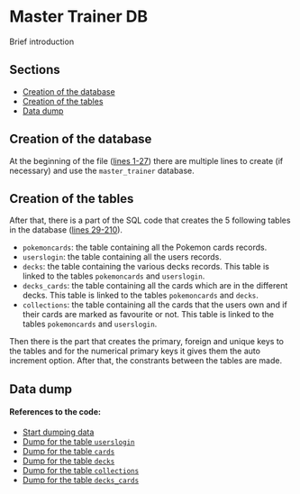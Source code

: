 # Master Trainer DB
Brief introduction


## Sections
+ [Creation of the database](#creation-of-the-database)
+ [Creation of the tables](#creation-of-the-tables)
+ [Data dump](#data-dump)


## Creation of the database
At the beginning of the file ([lines 1-27](./master_trainer.sql#L1)) there are multiple lines to create (if necessary) and use the `master_trainer` database.


## Creation of the tables
After that, there is a part of the SQL code that creates the 5 following tables in the database ([lines 29-210](./master_trainer.sql#L31)).

+ `pokemoncards`: the table containing all the Pokemon cards records.
+ `userslogin`: the table containing all the users records.
+ `decks`: the table containing the various decks records. This table is linked to the tables `pokemoncards` and `userslogin`.
+ `decks_cards`: the table containing all the cards which are in the different decks. This table is linked to the tables `pokemoncards` and `decks`.
+ `collections`: the table containing all the cards that the users own and if their cards are marked as favourite or not. This table is linked to the tables `pokemoncards` and `userslogin`.

Then there is the part that creates the primary, foreign and unique keys to the tables and for the numerical primary keys it gives them the auto increment option. After that, the constrants between the tables are made. 


## Data dump

#### References to the code:
+ [Start dumping data](./master_trainer.sql#L207)
+ [Dump for the table `userslogin`](./master_trainer.sql#L211)
+ [Dump for the table `cards`](./master_trainer.sql#L221)
+ [Dump for the table `decks`](./master_trainer.sql#L17707)
+ [Dump for the table `collections`](./master_trainer.sql#L17717)
+ [Dump for the table `decks_cards`](./master_trainer.sql#L17759)


<!-- Data dump -->
<!-- Insert introduction -->
<!-- Insert links to the code lines -->
